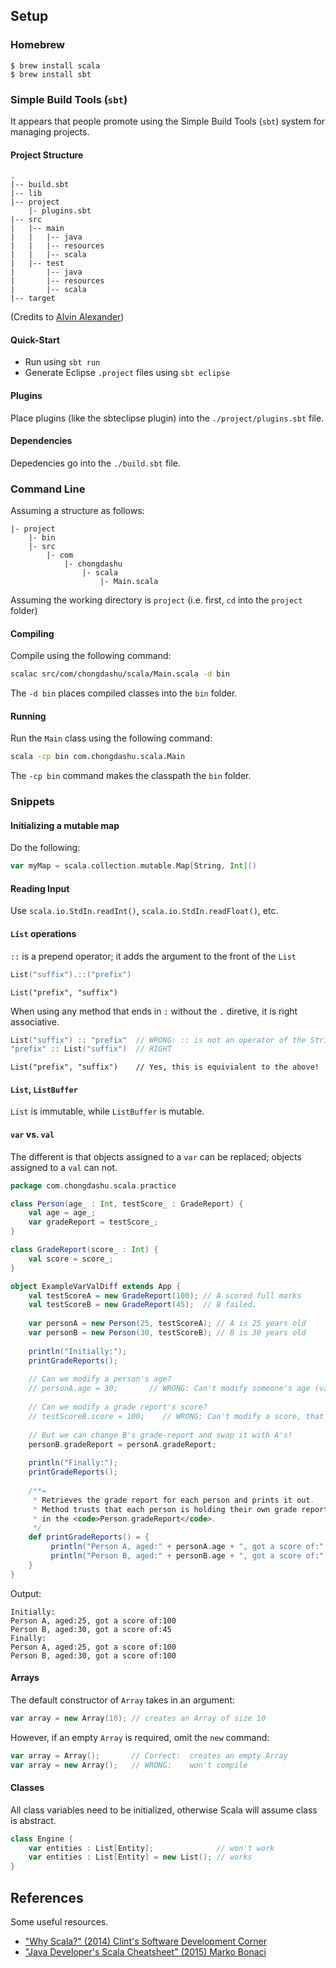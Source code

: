 ## Setup

### Homebrew

```
$ brew install scala
$ brew install sbt
```

### Simple Build Tools (`sbt`)

It appears that people promote using the Simple Build Tools (`sbt`)
system for managing projects.

#### Project Structure

```
.
|-- build.sbt
|-- lib
|-- project
    |- plugins.sbt
|-- src
|   |-- main
|   |   |-- java
|   |   |-- resources
|   |   |-- scala
|   |-- test
|       |-- java
|       |-- resources
|       |-- scala
|-- target
```
(Credits to [Alvin Alexander](http://alvinalexander.com/scala/how-to-create-sbt-project-directory-structure-scala))

#### Quick-Start

+ Run using `sbt run`
+ Generate Eclipse `.project` files using `sbt eclipse`

#### Plugins

Place plugins (like the sbteclipse plugin)  into the `./project/plugins.sbt` file.

#### Dependencies

Depedencies go into the `./build.sbt` file.


### Command Line

Assuming a structure as follows:

```
|- project
    |- bin
    |- src
        |- com
            |- chongdashu
                |- scala
                    |- Main.scala
```

Assuming the working directory is `project` 
(i.e. first, `cd` into the  `project` folder)

#### Compiling

Compile using the following command:

```bash
scalac src/com/chongdashu/scala/Main.scala -d bin
```

The `-d bin` places compiled classes into the `bin` folder.

#### Running

Run the `Main` class using the following command:

```bash
scala -cp bin com.chongdashu.scala.Main
```

The `-cp bin` command makes the classpath the `bin` folder.

### Snippets

#### Initializing a mutable map

Do the following:

```scala
var myMap = scala.collection.mutable.Map[String, Int]()
```

#### Reading Input

Use `scala.io.StdIn.readInt()`, `scala.io.StdIn.readFloat()`, etc.

#### `List` operations

`::` is a prepend operator; it adds the argument to the front of the `List`

```scala
List("suffix").::("prefix")
```
```
List("prefix", "suffix")
```

When using any method that ends in `:` without the `.` diretive, it is right associative.

```scala
List("suffix") :: "prefix"  // WRONG: :: is not an operator of the String class
"prefix" :: List("suffix")  // RIGHT
```

```
List("prefix", "suffix")    // Yes, this is equivialent to the above!
```

#### `List`, `ListBuffer`

`List` is immutable, while `ListBuffer` is mutable.


#### `var` vs. `val`

The different is that objects assigned to a `var` can be replaced; objects assigned to a `val` can not.


```scala
package com.chongdashu.scala.practice

class Person(age_ : Int, testScore_ : GradeReport) {
    val age = age_;
    var gradeReport = testScore_;
}

class GradeReport(score_ : Int) {
    val score = score_;
}

object ExampleVarValDiff extends App {
    val testScoreA = new GradeReport(100); // A scored full marks
    val testScoreB = new GradeReport(45);  // B failed.
    
    var personA = new Person(25, testScoreA); // A is 25 years old
    var personB = new Person(30, testScoreB); // B is 30 years old
    
    println("Initially:");
    printGradeReports();
    
    // Can we modify a person's age?
    // personA.age = 30;       // WRONG: Can't modify someone's age (val)
    
    // Can we modify a grade report's score?
    // testScoreB.score = 100;    // WRONG: Can't modify a score, that's cheating! (val)
    
    // But we can change B's grade-report and swap it with A's!
    personB.gradeReport = personA.gradeReport;
    
    println("Finally:");
    printGradeReports();
   
    /**=
     * Retrieves the grade report for each person and prints it out.
     * Method trusts that each person is holding their own grade report 
     * in the <code>Person.gradeReport</code>.
     */
    def printGradeReports() = {
         println("Person A, aged:" + personA.age + ", got a score of:" + personA.gradeReport.score);
         println("Person B, aged:" + personB.age + ", got a score of:" + personB.gradeReport.score);
    }
}

```
Output:
```
Initially:
Person A, aged:25, got a score of:100
Person B, aged:30, got a score of:45
Finally:
Person A, aged:25, got a score of:100
Person B, aged:30, got a score of:100
```

#### Arrays

The default constructor of `Array` takes in an argument:

```scala
var array = new Array(10); // creates an Array of size 10
```

However, if an empty `Array` is required, omit the `new` command:

```scala
var array = Array();       // Correct:  creates an empty Array
var array = new Array();   // WRONG:    won't compile
```

#### Classes

All class variables need to be initialized, otherwise Scala will assume class is abstract.


```scala
class Engine {
    var entities : List[Entity];              // won't work
    var entities : List[Entity] = new List(); // works 
}
```

## References

Some useful resources.

+ ["Why Scala?" (2014) Clint's Software Development Corner](https://softwarecorner.wordpress.com/2014/12/31/why-scala/)
+ ["Java Developer's Scala Cheatsheet" (2015) Marko Bonaci](http://mbonaci.github.io/scala/)

